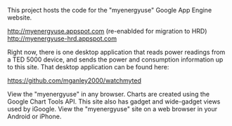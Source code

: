 This project hosts the code for the "myenergyuse" Google App Engine website.

http://myenergyuse.appspot.com (re-enablded for migration to HRD)
http://myenergyuse-hrd.appspot.com

Right now, there is one desktop application that reads power readings from a TED 5000 device, and sends the power and consumption information up to this site. That desktop application can be found here:

https://github.com/mganley2000/watchmyted

View the "myenergyuse" in any browser. Charts are created using the Google Chart Tools API. This site also has gadget and wide-gadget views used by iGoogle. View the "myenergyuse" site on a web browser in your Android or iPhone.

